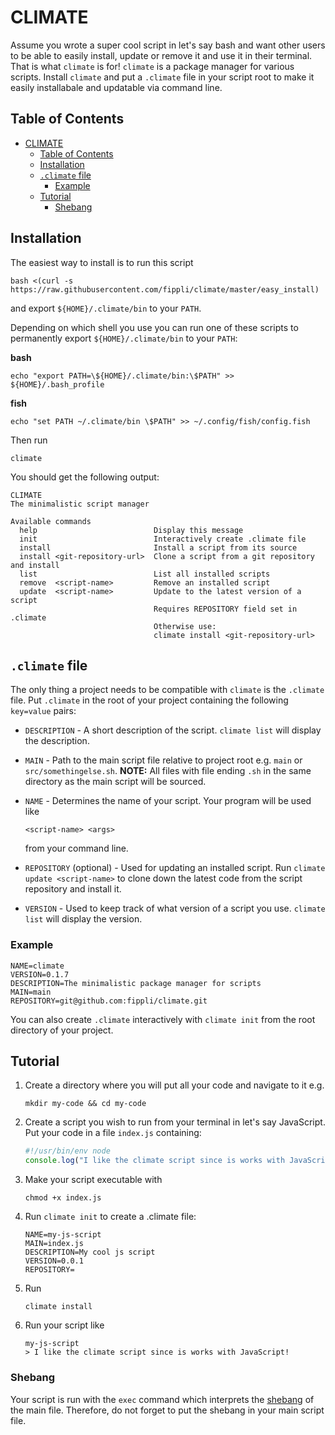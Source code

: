 # CLIMATE

Assume you wrote a super cool script in let's say bash and want other users to be able to easily install, update or remove it and use it in their terminal. That is what `climate` is for!
`climate` is a package manager for various scripts. Install `climate` and put a `.climate` file in your script root to make it easily installabale and updatable via command line.

## Table of Contents

- [CLIMATE](#climate)
  - [Table of Contents](#table-of-contents)
  - [Installation](#installation)
  - [`.climate` file](#climate-file)
    - [Example](#example)
  - [Tutorial](#tutorial)
    - [Shebang](#shebang)

## Installation

The easiest way to install is to run this script
```
bash <(curl -s https://raw.githubusercontent.com/fippli/climate/master/easy_install)
```
and export `${HOME}/.climate/bin` to your `PATH`.

Depending on which shell you use you can run one of these scripts to permanently export `${HOME}/.climate/bin` to your `PATH`:

**bash**
```
echo "export PATH=\${HOME}/.climate/bin:\$PATH" >> ${HOME}/.bash_profile
```
**fish**
```
echo "set PATH ~/.climate/bin \$PATH" >> ~/.config/fish/config.fish
```

Then run

```
climate
```

You should get the following output:

```
CLIMATE
The minimalistic script manager

Available commands
  help                          Display this message
  init                          Interactively create .climate file
  install                       Install a script from its source
  install <git-repository-url>  Clone a script from a git repository and install
  list                          List all installed scripts
  remove  <script-name>         Remove an installed script
  update  <script-name>         Update to the latest version of a script
                                Requires REPOSITORY field set in .climate
                                Otherwise use:
                                climate install <git-repository-url>
```

## `.climate` file

The only thing a project needs to be compatible with `climate` is the `.climate` file. Put `.climate` in the root of your project containing the following `key=value` pairs:

- `DESCRIPTION` - A short description of the script. `climate list` will display the description.

- `MAIN` - Path to the main script file relative to project root e.g. `main` or `src/somethingelse.sh`. **NOTE:**
  All files with file ending `.sh` in the same directory as the main script will be sourced.

- `NAME` - Determines the name of your script. Your program will be used like

  ```
  <script-name> <args>
  ```

  from your command line.

- `REPOSITORY` (optional) - Used for updating an installed script. Run `climate update <script-name>` to clone down the latest code from the script repository and install it.

- `VERSION` - Used to keep track of what version of a script you use. `climate list` will display the version.

### Example

```
NAME=climate
VERSION=0.1.7
DESCRIPTION=The minimalistic package manager for scripts
MAIN=main
REPOSITORY=git@github.com:fippli/climate.git
```

You can also create `.climate` interactively with `climate init` from the root directory of your project.

## Tutorial
1. Create a directory where you will put all your code and navigate to it e.g.
   ```
   mkdir my-code && cd my-code
   ```

2. Create a script you wish to run from your terminal in let's say JavaScript. Put your code in a file `index.js` containing:
   ```JavaScript
   #!/usr/bin/env node
   console.log("I like the climate script since is works with JavaScript!");
   ```

3. Make your script executable with
   ```
   chmod +x index.js
   ```

4. Run `climate init` to create a .climate file:
   ```
   NAME=my-js-script
   MAIN=index.js
   DESCRIPTION=My cool js script
   VERSION=0.0.1
   REPOSITORY=
   ```

5. Run 
   ```
   climate install
   ```

6. Run your script like 
   ```
   my-js-script
   > I like the climate script since is works with JavaScript!
   ```

### Shebang
Your script is run with the `exec` command which interprets the [shebang](https://en.wikipedia.org/wiki/Shebang_(Unix)) of the main file. Therefore, do not forget to put the shebang in your main script file.
